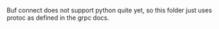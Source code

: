 Buf connect does not support python quite yet, so this folder just uses protoc as defined in the grpc docs.